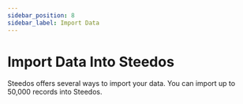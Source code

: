 ```yaml
---
sidebar_position: 8
sidebar_label: Import Data
---
```

# Import Data Into Steedos

Steedos offers several ways to import your data. You can import up to 50,000 records into Steedos.



<!-- ---
title: 数据导入
description: 本文档介绍系统管理员如何通过对象数据导入功能，批量导入来维护对象相关数据。
---

## 数据导入功能使用

### 导入入口

管理员登录进入系统后点击右上角的“⚙”--“设置”进入设置界面，当我们需要批量导入对象数据时点击“对象设置”->"数据导入”界面右上角的“新建”按钮，来自定义对象导入设置。

 ![](https://console.steedos.cn/api/files/images/Yxfss7K2L8AYRBv7g)

### 导入配置

点击新建，创建对象导入相关配置；

 ![](https://console.steedos.cn/api/files/images/ihzXCcEEgXwT9gay5)

* **导入描述**：填写创建记录的描述性说明文字；
* **导入对象**：选择需要批量导入的对象；
* **导入操作**：包含新增、更新，以及存在则更新，不存在则新增三种数据导入方式；
* **字段映射**：用来配置excel表格和对象字段的映射关系，通过点击“+新建”按钮来逐一增加导入相关字段信息；其中，**表头**部分填写excel表格里第一行的部分(excel表格必须拥有表头)，**导入对象的字段**选择导入对象上对应属性。当导入的某个属性是lookup或者master-detail类型时，使用**关联对象的key**来指定本列数据对应关联对象上哪个属性(类似reference_to_field)；不是lookup或者master-detail类型时则填写无效；
* **表示数据唯一性字段**：可通过设置字段来针对对象数据重复导入时跟进设置的字段来更新相关记录；


<alert type="tip">
用户简档在excel里填写的是admin，对应到profile对象上是profile的name，就在这一列填上“name”；此外，如果根据给定的简档name找不到对应的profile，例如表格里是test，没有名为test的简档，此条数据会报错被跳过，如果需要在报错的情况下仍然向数据库内导入profile=test的人员，勾选“**关联失败时保存key**”即可.

</alert>


以上配置完成后设置好后，对象导入配置记录详细页如下：

 ![对象配置页面](https://console.steedos.cn/api/files/images/wtkZTpdFJJLobCQp4)


### 数据导入

Steedos支持用户前台数据导入功能，对象数据导入映射关系配置完成后，同时用户对配置的导入对象有新增权限，此时就在相关对象的列表页出现“导入数据”的按钮来执行数据导入操作。

 ![](https://console.steedos.cn/api/files/images/w3HafnvrwgHYkjqyw)

点击“导入数据”按钮，选择管理员配置好的数据导入记录，同时可以在弹出的记录页下载导入模版；

 ![](https://console.steedos.cn/api/files/images/S3idXen7gfzeCBzx2)

上传维护好的导入信息，点击“**提交**”保存导入信息，同时进行数据导入操作。

 ![](https://console.steedos.cn/api/files/images/hFHgEs3KtPeoHZe2p)

### 导入结果

导入完成后，页面顶部会提示导入完成，同时可以点击查看导入的详细信息。

 ![](https://console.steedos.cn/api/files/images/ETmX5AatHFeL23EMu)

若无报错，则导入成功，显示相应导入记录数，同时相应对象列表可以看到相关数据。

 ![](https://console.steedos.cn/api/files/images/oB3Astb4i634mwRQ4)

若有报错，会显示在数据导入的**错误信息**字段里，刷新页面即可看到。调整相应错误数据或者检查对象配置的映射关系重新进行导入操作即可。

 ![](https://console.steedos.cn/api/files/images/tkctaQP8cnBmqYHKC)另外，管理员能够后后台配置的导入记录中能够看到所有的导入明细记录情况，点击记录序号，也可以查看导入完成后的相关信息。

 ![](https://console.steedos.cn/api/files/images/qthEZ8RzWjnvuK5sh) -->